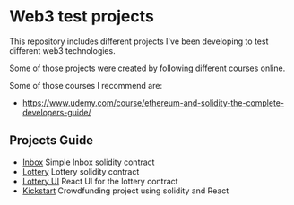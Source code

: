 # Web3 test projects

This repository includes different projects I've been developing to test different web3 technologies.

Some of those projects were created by following different courses online.

Some of those courses I recommend are:

- https://www.udemy.com/course/ethereum-and-solidity-the-complete-developers-guide/

## Projects Guide

- [Inbox](./inbox) Simple Inbox solidity contract
- [Lottery](./lottery) Lottery solidity contract
- [Lottery UI](./lottery-react) React UI for the lottery contract
- [Kickstart](./kickstart) Crowdfunding project using solidity and React
